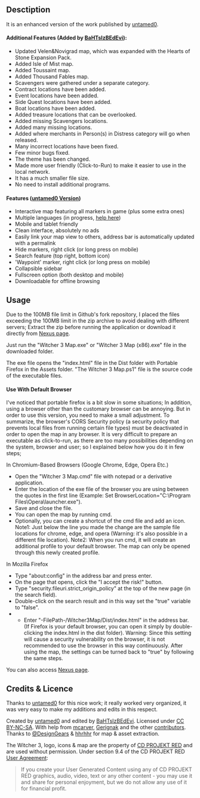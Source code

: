 Desctiption
--------------------------------------
It is an enhanced version of the work published by [untamed0](https://github.com/untamed0).

#### Additional Features (Added by [BaHTsIzBEdEvi](https://github.com/root-BB)):
* Updated Velen&Novigrad map, which was expanded with the Hearts of Stone Expansion Pack.
* Added Isle of Mist map.
* Added Toussaint map.
* Added Thousand Fables map.
* Scavengers were gathered under a separate category.
* Contract locations have been added.
* Event locations have been added.
* Side Quest locations have been added.
* Boat locations have been added.
* Added treasure locations that can be overlooked.
* Added missing Scavengers locations.
* Added many missing locations.
* Added where merchants in Person(s) in Distress category will go when released.
* Many incorrect locations have been fixed.
* Few minor bugs fixed.
* The theme has been changed.
* Made more user friendly (Click-to-Run) to make it easier to use in the local network.
* It has a much smaller file size.
* No need to install additional programs.

#### Features ([untamed0 Version](https://github.com/witcher3map/witcher3map))
* Interactive map featuring all markers in game (plus some extra ones)
* Multiple languages (in progress, [help here](https://crowdin.com/project/witcher3map))
* Mobile and tablet friendly
* Clean interface, absolutely no ads
* Easily link your map view to others, address bar is automatically updated with a permalink
* Hide markers, right click (or long press on mobile)
* Search feature (top right, bottom icon)
* 'Waypoint' marker, right click (or long press on mobile)
* Collapsible sidebar
* Fullscreen option (both desktop and mobile)
* Downloadable for offline browsing

Usage
--------------------------------------
Due to the 100MB file limit in Github's fork repository, I placed the files exceeding the 100MB limit in the zip archive to avoid dealing with different servers; Extract the zip before running the application or download it directly from [Nexus page](https://www.nexusmods.com/witcher3/mods/6061).

Just run the "Witcher 3 Map.exe" or "Witcher 3 Map (x86).exe" file in the downloaded folder. 

The exe file opens the "index.html" file in the Dist folder with Portable Firefox in the Assets folder. "The Witcher 3 Map.ps1" file is the source code of the executable files.

#### Use With Default Browser
I've noticed that portable firefox is a bit slow in some situations; In addition, using a browser other than the customary browser can be annoying. But in order to use this version, you need to make a small adjustment. To summarize, the browser's CORS Security policy (a security policy that prevents local files from running certain file types) must be deactivated in order to open the map in any browser. It is very difficult to prepare an executable as click-to-run, as there are too many possibilities depending on the system, browser and user; so I explained below how you do it in few steps;

In Chromium-Based Browsers (Google Chrome, Edge, Opera Etc.)
- Open the "Witcher 3 Map.cmd" file with notepad or a derivative application.
- Enter the location of the exe file of the browser you are using between the quotes in the first line (Example: Set BrowserLocation="C:\Program Files\Opera\launcher.exe").
- Save and close the file.
- You can open the map by running cmd.
- Optionally, you can create a shortcut of the cmd file and add an icon.
Note1: Just below the line you made the change are the sample file locations for chrome, edge, and opera (Warning: it's also possible in a different file location).
Note2: When you run cmd, it will create an additional profile to your default browser. The map can only be opened through this newly created profile.

In Mozilla Firefox
- Type "about:config" in the address bar and press enter.
- On the page that opens, click the "I accept the risk!" button.
- Type "security.fileuri.strict_origin_policy" at the top of the new page (in the search field).
- Double-click on the search result and in this way set the "true" variable to "false".
- - Enter "-FilePath-/Witcher3Map/Dist/index.html" in the address bar. (If Firefox is your default browser, you can open it simply by double-clicking the index.html in the dist folder).
Warning: Since this setting will cause a security vulnerability on the browser, it is not recommended to use the browser in this way continuously. After using the map, the settings can be turned back to "true" by following the same steps.


You can also access [Nexus page](https://www.nexusmods.com/witcher3/mods/6061).

Credits & Licence
--------------------------------------
Thanks to [untamed0](https://github.com/untamed0) for this nice work; it really worked very organized, it was very easy to make my additions and edits in this respect.

Created by [untamed0](https://github.com/untamed0) and edited by [BaHTsIzBEdEvi](https://github.com/root-BB). Licensed under [CC BY-NC-SA](http://creativecommons.org/licenses/by-nc-sa/4.0/). With help from [mcarver](https://github.com/mcarver), [Gerignak](https://www.nexusmods.com/witcher3/users/44200822) and the other [contributors](https://github.com/untamed0/witcher3map/graphs/contributors). Thanks to [@DesignGears](https://twitter.com/DesignGears) & [hhrhhr](https://github.com/hhrhhr) for map & asset extraction.

The Witcher 3, logo, icons &amp; map are the property of [CD PROJEKT RED](http://en.cdprojektred.com/) and are used without permission. Under section 9.4 of the CD PROJEKT RED [User Agreement](http://bar.cdprojektred.com/regulations/):
> If you create your User Generated Content using any of CD PROJEKT RED graphics, audio, video, text or any other content - you may use it and share for personal enjoyment, but we do not allow any use of it for financial profit.
